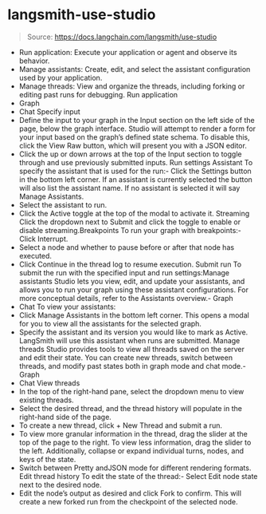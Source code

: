 # langsmith-use-studio

> Source: https://docs.langchain.com/langsmith/use-studio

- Run application: Execute your application or agent and observe its behavior.
- Manage assistants: Create, edit, and select the assistant configuration used by your application.
- Manage threads: View and organize the threads, including forking or editing past runs for debugging.
Run application
- Graph
- Chat
Specify input
- Define the input to your graph in the Input section on the left side of the page, below the graph interface. Studio will attempt to render a form for your input based on the graph’s defined state schema. To disable this, click the View Raw button, which will present you with a JSON editor.
- Click the up or down arrows at the top of the Input section to toggle through and use previously submitted inputs.
Run settings
Assistant
To specify the assistant that is used for the run:- Click the Settings button in the bottom left corner. If an assistant is currently selected the button will also list the assistant name. If no assistant is selected it will say Manage Assistants.
- Select the assistant to run.
- Click the Active toggle at the top of the modal to activate it.
Streaming
Click the dropdown next to Submit and click the toggle to enable or disable streaming.Breakpoints
To run your graph with breakpoints:- Click Interrupt.
- Select a node and whether to pause before or after that node has executed.
- Click Continue in the thread log to resume execution.
Submit run
To submit the run with the specified input and run settings:Manage assistants
Studio lets you view, edit, and update your assistants, and allows you to run your graph using these assistant configurations. For more conceptual details, refer to the Assistants overview.- Graph
- Chat
To view your assistants:
- Click Manage Assistants in the bottom left corner. This opens a modal for you to view all the assistants for the selected graph.
- Specify the assistant and its version you would like to mark as Active. LangSmith will use this assistant when runs are submitted.
Manage threads
Studio provides tools to view all threads saved on the server and edit their state. You can create new threads, switch between threads, and modify past states both in graph mode and chat mode.- Graph
- Chat
View threads
- In the top of the right-hand pane, select the dropdown menu to view existing threads.
- Select the desired thread, and the thread history will populate in the right-hand side of the page.
- To create a new thread, click + New Thread and submit a run.
- To view more granular information in the thread, drag the slider at the top of the page to the right. To view less information, drag the slider to the left. Additionally, collapse or expand individual turns, nodes, and keys of the state.
- Switch between
Pretty
andJSON
mode for different rendering formats.
Edit thread history
To edit the state of the thread:- Select Edit node state next to the desired node.
- Edit the node’s output as desired and click Fork to confirm. This will create a new forked run from the checkpoint of the selected node.